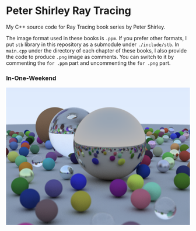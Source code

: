 # Peter Shirley Ray Tracing

My C++ source code for Ray Tracing book series by Peter Shirley.



The image format used in these books is `.ppm`. If you prefer other formats, I put `stb` library in this repository as a submodule under `./include/stb`. In `main.cpp` under the directory of each chapter of these books, I also provide the code to produce `.png` image as comments. You can switch to it by commenting the `for .ppm` part and uncommenting the `for .png` part.



### In-One-Weekend

![InOneWeekendCover](InOneWeekend/InOneWeekendCover.png)

